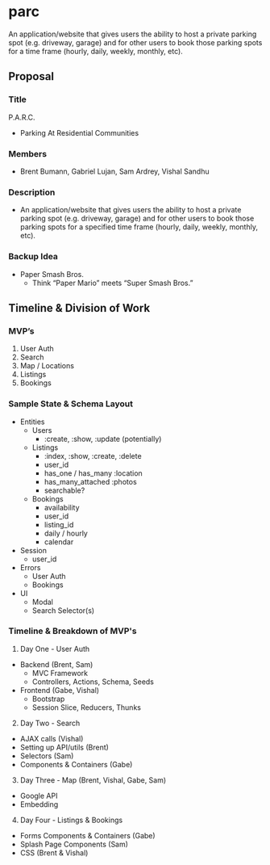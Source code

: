 # parc
An application/website that gives users the ability to host a private parking spot (e.g. driveway, garage) and for other users to book those parking spots for a time frame (hourly, daily, weekly, monthly, etc).

## Proposal
### Title
P.A.R.C.
* Parking At Residential Communities

### Members
* Brent Bumann, Gabriel Lujan, Sam Ardrey, Vishal Sandhu

### Description
* An application/website that gives users the ability to host a private parking spot (e.g. driveway, garage) and for other users to book those parking spots for a specified time frame (hourly, daily, weekly, monthly, etc).

### Backup Idea
* Paper Smash Bros.
  * Think “Paper Mario” meets “Super Smash Bros.”

## Timeline & Division of Work
### MVP’s
1) User Auth
2) Search
3) Map / Locations
4) Listings
5) Bookings

### Sample State & Schema Layout
* Entities
  * Users
    * :create, :show, :update (potentially)
  * Listings
    * :index, :show, :create, :delete
    * user_id
    * has_one / has_many :location
    * has_many_attached :photos
    * searchable?
  * Bookings
    * availability
    * user_id
    * listing_id
    * daily / hourly
    * calendar
* Session
  * user_id
* Errors
  * User Auth
  * Bookings
* UI
  * Modal
  * Search Selector(s)

### Timeline & Breakdown of MVP's
1) Day One - User Auth
  * Backend (Brent, Sam)
    * MVC Framework
    * Controllers, Actions, Schema, Seeds
  * Frontend (Gabe, Vishal)
    * Bootstrap
    * Session Slice, Reducers, Thunks

2) Day Two - Search
  * AJAX calls (Vishal)
  * Setting up API/utils (Brent)
  * Selectors (Sam)
  * Components & Containers (Gabe)

3) Day Three - Map (Brent, Vishal, Gabe, Sam)
  * Google API
  * Embedding

4) Day Four - Listings & Bookings
  * Forms Components & Containers (Gabe)
  * Splash Page Components (Sam)
  * CSS (Brent & Vishal)
